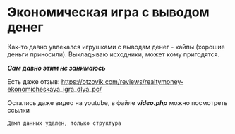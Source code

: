 Экономическая игра с выводом денег
=====================

Как-то давно увлекался игрушками с выводам денег - хайпы (хорошие деньги приносили). Выкладываю исходники, может кому пригодятся.

***Сам давно этим не занимаюсь***

Есть даже отзыв: https://otzovik.com/reviews/realtymoney-ekonomicheskaya_igra_dlya_pc/

Остались даже видео на youtube, в файле ***video.php*** можно посмотреть ссылки

`Дамп данных удален, только структура`
